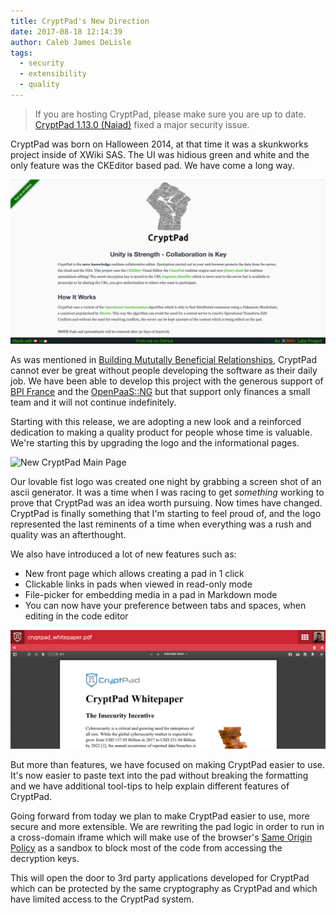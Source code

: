 ```yaml
---
title: CryptPad's New Direction
date: 2017-08-18 12:14:39
author: Caleb James DeLisle
tags:
  - security
  - extensibility
  - quality
---
```


> If you are hosting CryptPad, please make sure you are up to date. [CryptPad 1.13.0 (Naiad)](https://github.com/xwiki-labs/cryptpad/releases/tag/1.13.0) fixed a major security issue.

CryptPad was born on Halloween 2014, at that time it was a skunkworks project inside of XWiki SAS. The UI was hidious green and white and the only feature was the CKEditor based pad. We have come a long way.

![Old CryptPad Main Page](/images/cryptpad_old_mainpage.png)

As was mentioned in [Building Mututally Beneficial Relationships](2017/06/02/Building-mutually-beneficial-relationships/), CryptPad cannot ever be great without people developing the software as their daily job. We have been able to develop this project with the generous support of [BPI France](http://www.bpifrance.fr/) and the [OpenPaaS::NG](http://ng.open-paas.org/) but that support only finances a small team and it will not continue indefinitely.

Starting with this release, we are adopting a new look and a reinforced dedication to making a quality product for people whose time is valuable. We're starting this by upgrading the logo and the informational pages.

![New CryptPad Main Page](/images/cryptpad_new_mainpage.png)

Our lovable fist logo was created one night by grabbing a screen shot of an ascii generator. It was a time when I was racing to get *something* working to prove that CryptPad was an idea worth pursuing. Now times have changed. CryptPad is finally something that I'm starting to feel proud of, and the logo represented the last reminents of a time when everything was a rush and quality was an afterthought.

We also have introduced a lot of new features such as:
* New front page which allows creating a pad in 1 click
* Clickable links in pads when viewed in read-only mode
* File-picker for embedding media in a pad in Markdown mode
* You can now have your preference between tabs and spaces, when editing in the code editor

![Registered users can uploading and view PDF Files](/images/cryptpad_pdf.png)

But more than features, we have focused on making CryptPad easier to use. It's now easier to paste text into the pad without breaking the formatting and we have additional tool-tips to help explain different features of CryptPad.

Going forward from today we plan to make CryptPad easier to use, more secure and more extensible. We are rewriting the pad logic in order to run in a cross-domain iframe which will make use of the browser's [Same Origin Policy](https://en.wikipedia.org/wiki/Same-origin_policy) as a sandbox to block most of the code from accessing the decryption keys.

This will open the door to 3rd party applications developed for CryptPad which can be protected by the same cryptography as CryptPad and which have limited access to the CryptPad system.
